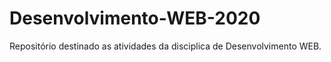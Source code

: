 # Desenvolvimento-WEB-2020
Repositório destinado as atividades da disciplica de Desenvolvimento WEB.
